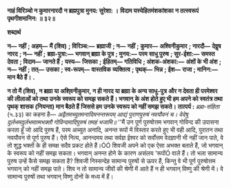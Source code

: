 **नाहं विरिञ्चो न कुमारनारदौ** **न ब्रह्मपुत्रा मुनय: सुरेशा: ।** **विदाम यस्येहितमंशकांशका** **न तत्स्वरूपं पृथगीशमानिन: ॥ ३२॥** 

**शब्दार्थ** 

**न—** **नहीं** **; अहम्—** **मैं (शिव)** **; विरिञ्च:—** **ब्रह्माजी** **; न—** **नहीं** **; कुमार—** **अश्विनीकुमार** **; नारदौ—** **देवॢष नारद** **; न—** **नहीं** **;** **ब्रह्म-पुत्रा:—** **भगवान् ब्रह्मा के पुत्र** **; मुनय:—** **परम साधु पुरुष** **; सुर-ईशा:—** **समस्त देवता** **; विदाम—** **जानते हैं** **; यस्य—** **जिसका** **; ईहितम्—** **गतिविधि** **; अंशक-अंशका:—** **अंशों के भी अंश** **; न—** **नहीं** **; तत्—** **उसका** **; स्व-रूपम्—** **वास्तविक** **व्यक्तित्व** **; पृथक्—** **भिन्न** **; ईश—** **राजा** **; मानिन:—** **मान बैठे हैं।** **.** 

**न तो मैं (शिव), न ब्रह्मा या अशि्वनीकुमार, न ही नारद या ब्रह्मा के अन्य साधु-पुत्र** **और न देवता ही परमेश्वर की लीलाओं को तथा उनके स्वरूप को समझ सकते हैं। भगवान्** **के अंश होते हुए भी हम अपने को स्वतंत्र तथा पृथक् शासक (नियन्ता) मान बैठते हैं** **जिससे हम उनके स्वरूप को नहीं समझ सकते।** **तात्पर्य :** *ब्रह्म-संहिता* (५.३३) का कहना है— *अद्वैतमच्युतमनादिमनन्तरूपम्* *आद्यं पुराणपुरुषं नवयौवनं च।* *वेदेषु दुर्लभमदुर्लभमात्मभक्तौ* *गोविन्दमादिपुरुषं तमहं भजामि॥* ''मैं उन पूर्ण पुरुषोत्तम भगवान् गोविन्द की उपासना करता हूँ जो आदि पुरुष हैं, परम अच्युत अनादि, अनन्त रूपों में विस्तार करते हुए भी वही आदि, पुरातन तथा नवयौवन से पूर्ण पुरुष हैं। ऐसे नित्य, आनन्दमय तथा सर्वज्ञ ईश्वर को सर्वोत्तम वेदज्ञानी भी नहीं जान पाते, वे तो शुद्ध भक्तों के ही समक्ष सदैव प्रकट होते हैं।ÓÓ शिवजी अपने को एक ऐसा अभक्त बताते हैं, जो भगवान् के स्वरूप को नहीं समझ सकता। भगवान् अनन्त होने के कारण असंलय 'रूपोंÓ वाले हैं। तो भला सामान्य पुरुष उन्हें कैसे समझ सकता है? शिवजी निस्सन्देह सामान्य पुरुषों से ऊपर हैं, किन्तु वे भी पूर्ण पुरुषोत्तम भगवान् को नहीं समझ पाते। शिव न तो सामान्य जीवों की श्रेणी में आते हैं न ही भगवान् विष्णु की श्रेणी में। वे सामान्य पुरुषों तथा भगवान् विष्णु दोनों के मध्य में हैं।  